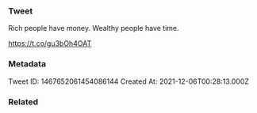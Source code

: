 ### Tweet
Rich people have money. Wealthy people have time.

https://t.co/gu3bOh4OAT

### Metadata
Tweet ID: 1467652061454086144
Created At: 2021-12-06T00:28:13.000Z

### Related

